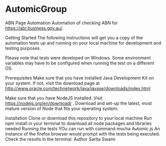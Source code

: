 # AutomicGroup
ABN Page Automation
Automation of checking ABN for https://abr.business.gov.au/.

Getting Started
The following instructions will get you a copy of the automation tests up and running on your local machine for development and testing purposes.

Please note that tests were developed on Windows. Some environment variables may have to be configured when running the test on a different OS.

Prerequisites
Make sure that you have installed Java Development Kit on your system. If not, visit the download page at http://www.oracle.com/technetwork/java/javase/downloads/index.html

Make sure that you have NodeJS installed. Visit https://nodejs.org/en/download/ . Download and set-up the latest, most mature version of Node that fits your operating system.

Installation
Clone or download this repository to your local machine
Run npm install in your terminal to download all node packages and libraries needed
Running the tests
YOu can run with command mocha Automic.js
An instance of the firefox browser would prompt with the tests being executed.
Check the results in the terminal.
Author
Sarita Swami
